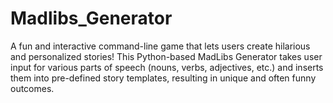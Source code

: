 # Madlibs_Generator
A fun and interactive command-line game that lets users create hilarious and personalized stories! This Python-based MadLibs Generator takes user input for various parts of speech (nouns, verbs, adjectives, etc.) and inserts them into pre-defined story templates, resulting in unique and often funny outcomes.
